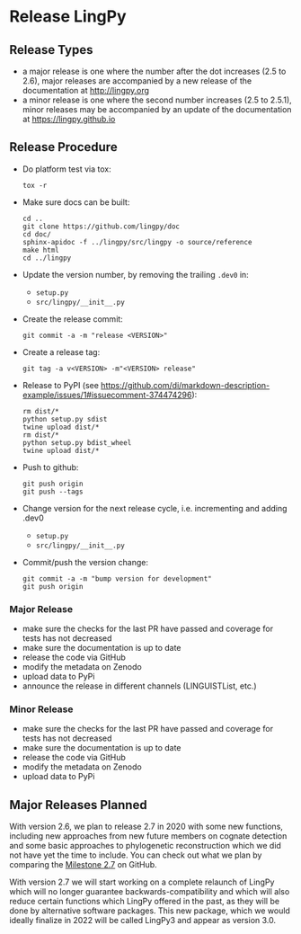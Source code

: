 # Release LingPy

## Release Types
  
* a major release is one where the number after the dot increases (2.5 to 2.6), major releases are accompanied by a new release of the documentation at http://lingpy.org
* a minor release is one where the second number increases (2.5 to 2.5.1), minor releases may be accompanied by an update of the documentation at https://lingpy.github.io

## Release Procedure

- Do platform test via tox:
  ```
  tox -r
  ```

- Make sure docs can be built:
  ```
  cd ..
  git clone https://github.com/lingpy/doc
  cd doc/
  sphinx-apidoc -f ../lingpy/src/lingpy -o source/reference
  make html
  cd ../lingpy
  ```

- Update the version number, by removing the trailing `.dev0` in:
  - `setup.py`
  - `src/lingpy/__init__.py`

- Create the release commit:
  ```shell
  git commit -a -m "release <VERSION>"
  ```

- Create a release tag:
  ```
  git tag -a v<VERSION> -m"<VERSION> release"
  ```

- Release to PyPI (see https://github.com/di/markdown-description-example/issues/1#issuecomment-374474296):
  ```shell
  rm dist/*
  python setup.py sdist
  twine upload dist/*
  rm dist/*
  python setup.py bdist_wheel
  twine upload dist/*
  ```

- Push to github:
  ```
  git push origin
  git push --tags
  ```

- Change version for the next release cycle, i.e. incrementing and adding .dev0
  - `setup.py`
  - `src/lingpy/__init__.py`

- Commit/push the version change:
  ```shell
  git commit -a -m "bump version for development"
  git push origin
  ```


### Major Release

* make sure the checks for the last PR have passed and coverage for tests has not decreased
* make sure the documentation is up to date
* release the code via GitHub
* modify the metadata on Zenodo
* upload data to PyPi
* announce the release in different channels (LINGUISTList, etc.)

### Minor Release

* make sure the checks for the last PR have passed and coverage for tests has not decreased
* make sure the documentation is up to date
* release the code via GitHub
* modify the metadata on Zenodo
* upload data to PyPi

## Major Releases Planned

With version 2.6, we plan to release 2.7 in 2020 with some new functions,
including new approaches from new future members on cognate detection and some
basic approaches to phylogenetic reconstruction which we did not have yet the
time to include. You can check out what we plan by comparing the [Milestone
2.7](https://github.com/lingpy/lingpy/issues?q=is%3Aopen+is%3Aissue+milestone%3Alinpgy2.7)
on GitHub.

With version 2.7 we will start working on a complete relaunch of LingPy which
will no longer guarantee backwards-compatibility and which will also reduce
certain functions which LingPy offered in the past, as they will be done by
alternative software packages. This new package, which we would ideally
finalize in 2022 will be called LingPy3 and appear as version 3.0.
